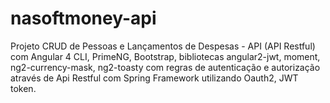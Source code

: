# nasoftmoney-api

Projeto CRUD de Pessoas e Lançamentos de Despesas - API (API Restful) com Angular 4 CLI, PrimeNG, Bootstrap, bibliotecas angular2-jwt, moment, ng2-currency-mask, ng2-toasty com regras de autenticação e autorização através de Api Restful com Spring Framework utilizando Oauth2, JWT token.
